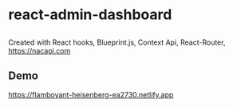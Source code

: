 # react-admin-dashboard

##
Created with React hooks, Blueprint.js, Context Api, React-Router, https://nacapi.com

## Demo
https://flamboyant-heisenberg-ea2730.netlify.app
